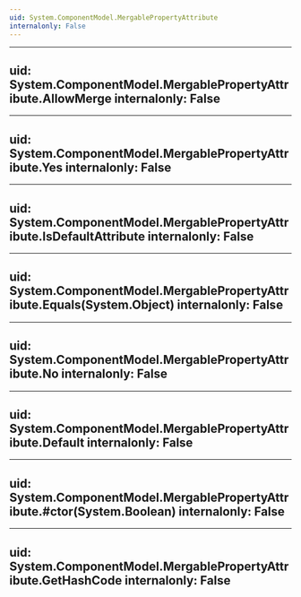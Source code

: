 ```yaml
---
uid: System.ComponentModel.MergablePropertyAttribute
internalonly: False
---
```


---
uid: System.ComponentModel.MergablePropertyAttribute.AllowMerge
internalonly: False
---

---
uid: System.ComponentModel.MergablePropertyAttribute.Yes
internalonly: False
---

---
uid: System.ComponentModel.MergablePropertyAttribute.IsDefaultAttribute
internalonly: False
---

---
uid: System.ComponentModel.MergablePropertyAttribute.Equals(System.Object)
internalonly: False
---

---
uid: System.ComponentModel.MergablePropertyAttribute.No
internalonly: False
---

---
uid: System.ComponentModel.MergablePropertyAttribute.Default
internalonly: False
---

---
uid: System.ComponentModel.MergablePropertyAttribute.#ctor(System.Boolean)
internalonly: False
---

---
uid: System.ComponentModel.MergablePropertyAttribute.GetHashCode
internalonly: False
---
